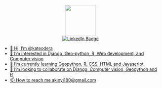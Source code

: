 <div id="header" align="center">
  <img src="https://media.giphy.com/media/v1.Y2lkPTc5MGI3NjExNmJiYXpkYXV6MmZmMHJ4bTMwN2Q5ZGo0OTY2d3h1ZHFiOGw1dmNiYSZlcD12MV9pbnRlcm5hbF9naWZfYnlfaWQmY3Q9Zw/wwg1suUiTbCY8H8vIA/giphy-downsized-large.gif" width="100"/>
</div>

<div id="badges" align="center">
  <a href="https://www.linkedin.com/in/catherine-odera/">
  <img src="https://img.shields.io/badge/LinkedIn-blue?style=for-the-badge&logo=linkedin&logoColor=white" alt="LinkedIn Badge"/>
</div>
<img src="https://komarev.com/ghpvc/?username=kateodera&style=flat-square&color=blue" alt="" align="center"/>


- 👋 Hi, I’m @kateodera
- 👀 I’m interested in Django, Geo-python, R, Web development, and Computer vision
- 🌱 I’m currently learning Geopython, R, CSS, HTML and Javascript
- 💞️ I’m looking to collaborate on Django, Computer vision, Geopython and R
- 📫 How to reach me akinyi180@gmail.com

<!---
kateodera/kateodera is a ✨ special ✨ repository because its `README.md` (this file) appears on your GitHub profile.
You can click the Preview link to take a look at your changes.
--->
